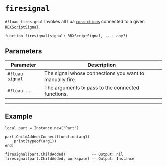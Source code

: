 # `firesignal`

`#!luau firesignal` Invokes all Lua [`connections`](https://create.roblox.com/docs/reference/engine/datatypes/RBXScriptConnection) connected to a given [`RBXScriptSignal`](https://create.roblox.com/docs/reference/engine/datatypes/RBXScriptSignal).


```luau
function firesignal(signal: RBXScriptSignal, ...: any?)
```

## Parameters

| Parameter         | Description                                            |
|------------------|--------------------------------------------------------|
| `#!luau signal`    | The signal whose connections you want to manually fire. |
| `#!luau ...`       | The arguments to pass to the connected functions.       |

---

## Example

```luau title="Manually firing a signal with and without arguments" linenums="1"
local part = Instance.new("Part")

part.ChildAdded:Connect(function(arg1)
    print(typeof(arg1))
end)

firesignal(part.ChildAdded)            -- Output: nil
firesignal(part.ChildAdded, workspace) -- Output: Instance
```
